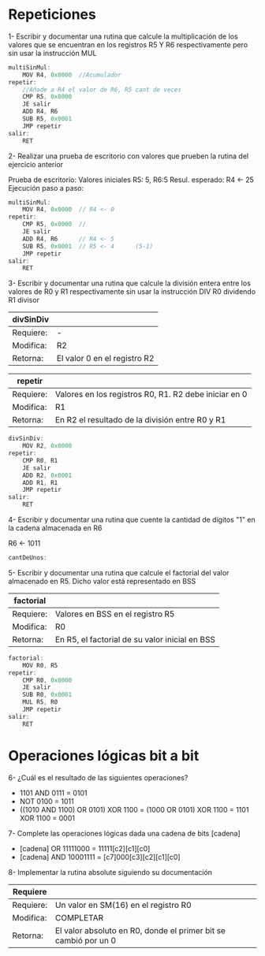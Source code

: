# Repeticiones
1- Escribir y documentar una rutina que calcule la multiplicación de los valores que se encuentran en los registros R5 Y R6 respectivamente pero sin usar la instrucción MUL
```js
multiSinMul: 
    MOV R4, 0x0000  //Acumulador
repetir:            
    //Añade a R4 el valor de R6, R5 cant de veces
    CMP R5, 0x0000  
    JE salir
    ADD R4, R6
    SUB R5, 0x0001
    JMP repetir
salir:
    RET
```
2- Realizar una prueba de escritorio con valores que prueben la rutina del ejercicio anterior

Prueba de escritorio:
Valores iniciales
R5: 5, R6:5
Resul. esperado: R4 <- 25
Ejecución paso a paso:
```js
multiSinMul:
    MOV R4, 0x0000  // R4 <- 0
repetir:
    CMP R5, 0x0000  //
    JE salir
    ADD R4, R6      // R4 <- 5
    SUB R5, 0x0001  // R5 <- 4      (5-1)
    JMP repetir
salir:
    RET
```

3- Escribir y documentar una rutina que calcule
la división entera entre los valores de R0 y R1 respectivamente sin usar la instrucción DIV
R0 dividendo R1 divisor

| divSinDiv | <!----> |
|-----------|-----------|
| Requiere: | - |
| Modifica: | R2 |
| Retorna: | El valor 0 en el registro R2 |

| repetir | <!----> |
|-----------|-----------|
| Requiere: | Valores en los registros R0, R1. R2 debe iniciar en 0 |
| Modifica: | R1 |
| Retorna: | En R2 el resultado de la división entre R0 y R1 | 

```js
divSinDiv:
    MOV R2, 0x0000
repetir:
    CMP R0, R1
    JE salir
    ADD R2, 0x0001
    ADD R1, R1
    JMP repetir
salir:
    RET
```

4- Escribir y documentar una rutina que cuente la cantidad de dígitos "1" en la cadena  almacenada en R6

R6 <- 1011

```js
cantDeUnos:


```

5- Escribir y documentar una rutina que calcule el factorial del valor almacenado en R5. Dicho valor está representado en BSS

| factorial | <!----> |
|-----------|-----------|
| Requiere: | Valores en BSS en el registro R5 |
| Modifica: | R0 |
| Retorna: | En R5, el factorial de su valor inicial en BSS | 

```js
factorial: 
    MOV R0, R5
repetir:
    CMP R0, 0x0000
    JE salir
    SUB R0, 0x0001
    MUL R5, R0
    JMP repetir
salir:
    RET
```

# Operaciones lógicas bit a bit

6- ¿Cuál es el resultado de las siguientes operaciones?
- 1101 AND 0111 = 0101
- NOT 0100 = 1011
- ((1010 AND 1100) OR 0101) XOR 1100 = (1000 OR 0101) XOR 1100 = 1101 XOR 1100 = 0001

7- Complete las operaciones lógicas dada una cadena de bits [cadena]

- [cadena] OR 11111000 = 11111[c2][c1][c0]
- [cadena] AND 10001111 = [c7]000[c3][c2][c1][c0]

8- Implementar la rutina absolute siguiendo su documentación

| Requiere | <!----> |
|-----------|-----------|
| Requiere: | Un valor en SM(16) en el registro R0 |
| Modifica: | COMPLETAR |
| Retorna: | El valor absoluto en R0, donde el primer bit se cambió por un 0 | 

